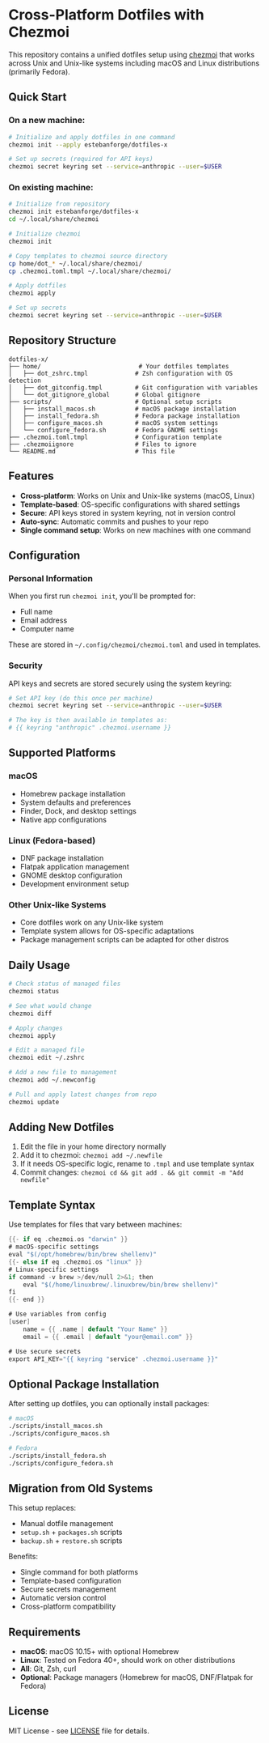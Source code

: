 # Cross-Platform Dotfiles with Chezmoi

This repository contains a unified dotfiles setup using [chezmoi](https://www.chezmoi.io/) that works across Unix and Unix-like systems including macOS and Linux distributions (primarily Fedora).

## Quick Start

### On a new machine:

```bash
# Initialize and apply dotfiles in one command
chezmoi init --apply estebanforge/dotfiles-x

# Set up secrets (required for API keys)
chezmoi secret keyring set --service=anthropic --user=$USER
```

### On existing machine:

```bash
# Initialize from repository
chezmoi init estebanforge/dotfiles-x
cd ~/.local/share/chezmoi

# Initialize chezmoi
chezmoi init

# Copy templates to chezmoi source directory
cp home/dot_* ~/.local/share/chezmoi/
cp .chezmoi.toml.tmpl ~/.local/share/chezmoi/

# Apply dotfiles
chezmoi apply

# Set up secrets
chezmoi secret keyring set --service=anthropic --user=$USER
```

## Repository Structure

```
dotfiles-x/
├── home/                           # Your dotfiles templates
│   ├── dot_zshrc.tmpl             # Zsh configuration with OS detection
│   ├── dot_gitconfig.tmpl         # Git configuration with variables
│   └── dot_gitignore_global       # Global gitignore
├── scripts/                       # Optional setup scripts
│   ├── install_macos.sh           # macOS package installation
│   ├── install_fedora.sh          # Fedora package installation
│   ├── configure_macos.sh         # macOS system settings
│   └── configure_fedora.sh        # Fedora GNOME settings
├── .chezmoi.toml.tmpl             # Configuration template
├── .chezmoiignore                 # Files to ignore
└── README.md                      # This file
```

## Features

- **Cross-platform**: Works on Unix and Unix-like systems (macOS, Linux)
- **Template-based**: OS-specific configurations with shared settings
- **Secure**: API keys stored in system keyring, not in version control
- **Auto-sync**: Automatic commits and pushes to your repo
- **Single command setup**: Works on new machines with one command

## Configuration

### Personal Information

When you first run `chezmoi init`, you'll be prompted for:
- Full name
- Email address  
- Computer name

These are stored in `~/.config/chezmoi/chezmoi.toml` and used in templates.

### Security

API keys and secrets are stored securely using the system keyring:

```bash
# Set API key (do this once per machine)
chezmoi secret keyring set --service=anthropic --user=$USER

# The key is then available in templates as:
# {{ keyring "anthropic" .chezmoi.username }}
```

## Supported Platforms

### macOS
- Homebrew package installation
- System defaults and preferences
- Finder, Dock, and desktop settings
- Native app configurations

### Linux (Fedora-based)
- DNF package installation
- Flatpak application management
- GNOME desktop configuration
- Development environment setup

### Other Unix-like Systems
- Core dotfiles work on any Unix-like system
- Template system allows for OS-specific adaptations
- Package management scripts can be adapted for other distros

## Daily Usage

```bash
# Check status of managed files
chezmoi status

# See what would change
chezmoi diff

# Apply changes
chezmoi apply

# Edit a managed file
chezmoi edit ~/.zshrc

# Add a new file to management
chezmoi add ~/.newconfig

# Pull and apply latest changes from repo
chezmoi update
```

## Adding New Dotfiles

1. Edit the file in your home directory normally
2. Add it to chezmoi: `chezmoi add ~/.newfile`
3. If it needs OS-specific logic, rename to `.tmpl` and use template syntax
4. Commit changes: `chezmoi cd && git add . && git commit -m "Add newfile"`

## Template Syntax

Use templates for files that vary between machines:

```go
{{- if eq .chezmoi.os "darwin" }}
# macOS-specific settings
eval "$(/opt/homebrew/bin/brew shellenv)"
{{- else if eq .chezmoi.os "linux" }}
# Linux-specific settings
if command -v brew >/dev/null 2>&1; then
    eval "$(/home/linuxbrew/.linuxbrew/bin/brew shellenv)"
fi
{{- end }}

# Use variables from config
[user]
    name = {{ .name | default "Your Name" }}
    email = {{ .email | default "your@email.com" }}

# Use secure secrets
export API_KEY="{{ keyring "service" .chezmoi.username }}"
```

## Optional Package Installation

After setting up dotfiles, you can optionally install packages:

```bash
# macOS
./scripts/install_macos.sh
./scripts/configure_macos.sh

# Fedora
./scripts/install_fedora.sh  
./scripts/configure_fedora.sh
```

## Migration from Old Systems

This setup replaces:
- Manual dotfile management
- `setup.sh` + `packages.sh` scripts
- `backup.sh` + `restore.sh` scripts

Benefits:
- Single command for both platforms
- Template-based configuration
- Secure secrets management
- Automatic version control
- Cross-platform compatibility

## Requirements

- **macOS**: macOS 10.15+ with optional Homebrew
- **Linux**: Tested on Fedora 40+, should work on other distributions
- **All**: Git, Zsh, curl
- **Optional**: Package managers (Homebrew for macOS, DNF/Flatpak for Fedora)

## License

MIT License - see [LICENSE](LICENSE) file for details.